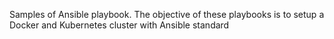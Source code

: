 Samples of Ansible playbook. The objective of these playbooks is to setup a Docker and Kubernetes cluster with Ansible standard
